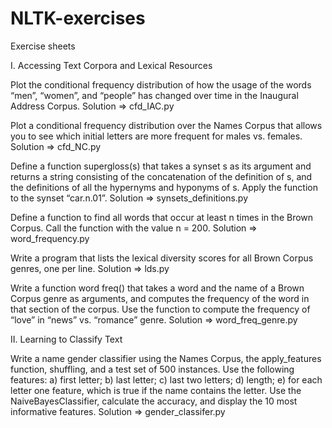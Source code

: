# NLTK-exercises

Exercise sheets

I. Accessing Text Corpora and Lexical Resources

Plot the conditional frequency distribution of how the usage of the words “men”, “women”,
and “people” has changed over time in the Inaugural Address Corpus.
  Solution => cfd_IAC.py
 
Plot a conditional frequency distribution over the Names Corpus that allows you to see
which initial letters are more frequent for males vs. females.
  Solution => cfd_NC.py
  
Define a function supergloss(s) that takes a synset s as its argument and returns a
string consisting of the concatenation of the definition of s, and the definitions of all the
hypernyms and hyponyms of s. Apply the function to the synset “car.n.01”.
  Solution => synsets_definitions.py
  
Define a function to find all words that occur at least n times in the Brown Corpus. Call
the function with the value n = 200.
  Solution => word_frequency.py
  
Write a program that lists the lexical diversity scores for all Brown Corpus genres, one
per line.
  Solution => lds.py
  
Write a function word freq() that takes a word and the name of a Brown Corpus genre
as arguments, and computes the frequency of the word in that section of the corpus. Use
the function to compute the frequency of “love” in “news” vs. “romance” genre.
  Solution => word_freq_genre.py
  
  
II. Learning to Classify Text

Write a name gender classifier using the Names Corpus, the apply_features function,
shuffling, and a test set of 500 instances. Use the following features:
a) first letter;
b) last letter;
c) last two letters;
d) length;
e) for each letter one feature, which is true if the name contains the letter.
Use the NaiveBayesClassifier, calculate the accuracy, and display the 10 most informative features.
  Solution => gender_classifer.py
